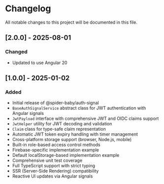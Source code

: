 # Changelog
All notable changes to this project will be documented in this file.

## [2.0.0] - 2025-08-01


### Changed
- Updated to use Angular 20

## [1.0.0] - 2025-01-02

### Added
- Initial release of @spider-baby/auth-signal
- `BaseAuthSignalService` abstract class for JWT authentication with Angular signals
- `JwtPayload` interface with comprehensive JWT and OIDC claims support
- `JwtHelper` utility for JWT decoding and validation
- `Claim` class for type-safe claim representation
- Automatic JWT token expiry handling with timer management
- Cross-platform storage support (browser, Node.js, mobile)
- Built-in role-based access control methods
- Firebase-specific implementation example
- Default localStorage-based implementation example
- Comprehensive unit test coverage
- Full TypeScript support with strict typing
- SSR (Server-Side Rendering) compatibility
- Reactive UI updates via Angular signals
